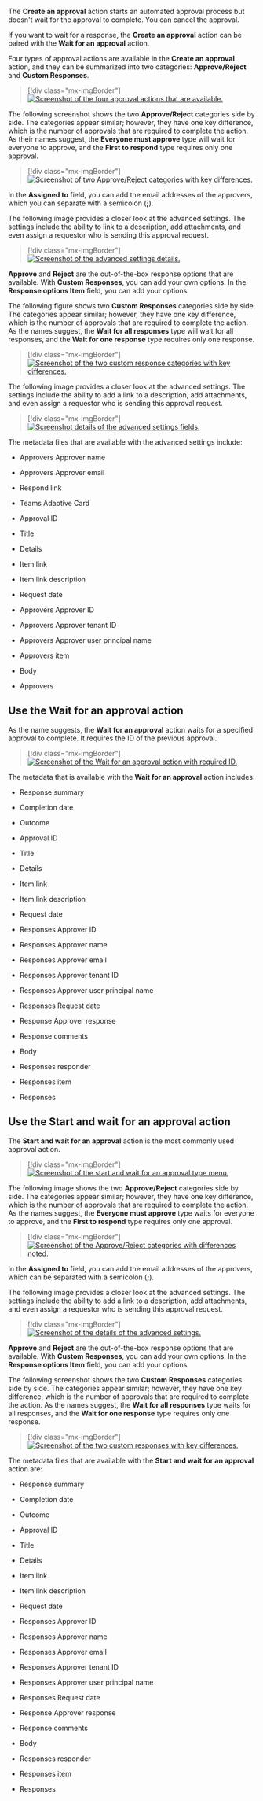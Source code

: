 The **Create an approval** action starts an automated approval process but doesn't wait for the approval to complete. You can cancel the approval.

If you want to wait for a response, the **Create an approval** action can be paired with the **Wait for an approval** action.

Four types of approval actions are available in the **Create an approval** action, and they can be summarized into two categories: **Approve/Reject** and **Custom Responses**.

> [!div class="mx-imgBorder"]
> [![Screenshot of the four approval actions that are available.](../media/four-create-approvals.png)](../media/four-create-approvals.png#lightbox)

The following screenshot shows the two **Approve/Reject** categories side by side. The categories appear similar; however, they have one key difference, which is the number of approvals that are required to complete the action. As their names suggest, the **Everyone must approve** type will wait for everyone to approve, and the **First to respond** type requires only one approval.

> [!div class="mx-imgBorder"]
> [![Screenshot of two Approve/Reject categories with key differences.](../media/approve-reject-types.jpg)](../media/approve-reject-types.jpg#lightbox)

In the **Assigned to** field, you can add the email addresses of the approvers, which you can separate with a semicolon (**;**).

The following image provides a closer look at the advanced settings. The settings include the ability to link to a description, add attachments, and even assign a requestor who is sending this approval request.

> [!div class="mx-imgBorder"]
> [![Screenshot of the advanced settings details.](../media/advanced-settings-create-approval.png)](../media/advanced-settings-create-approval.png#lightbox)

**Approve** and **Reject** are the out-of-the-box response options that are available. With **Custom Responses**, you can add your own options. In the **Response options Item** field, you can add your options.

The following figure shows two **Custom Responses** categories side by side. The categories appear similar; however, they have one key difference, which is the number of approvals that are required to complete the action. As the names suggest, the **Wait for all responses** type will wait for all responses, and the **Wait for one response** type requires only one response.

> [!div class="mx-imgBorder"]
> [![Screenshot of the two custom response categories with key differences.](../media/custom-approval-reject-types.png)](../media/custom-approval-reject-types.png#lightbox)

The following image provides a closer look at the advanced settings. The settings include the ability to add a link to a description, add attachments, and even assign a requestor who is sending this approval request.

> [!div class="mx-imgBorder"]
> [![Screenshot details of the advanced settings fields.](../media/advanced-settings-create-approval.png)](../media/advanced-settings-create-approval.png#lightbox)

The metadata files that are available with the advanced settings include:

- Approvers Approver name

- Approvers Approver email

- Respond link

- Teams Adaptive Card

- Approval ID

- Title

- Details

- Item link

- Item link description

- Request date

- Approvers Approver ID

- Approvers Approver tenant ID

- Approvers Approver user principal name

- Approvers item

- Body

- Approvers

## Use the Wait for an approval action

As the name suggests, the **Wait for an approval** action waits for a specified approval to complete. It requires the ID of the previous approval.

> [!div class="mx-imgBorder"]
> [![Screenshot of the Wait for an approval action with required ID.](../media/wait-approval.png)](../media/wait-approval.png#lightbox)

The metadata that is available with the **Wait for an approval** action includes:

- Response summary

- Completion date

- Outcome

- Approval ID

- Title

- Details

- Item link

- Item link description

- Request date

- Responses Approver ID

- Responses Approver name

- Responses Approver email

- Responses Approver tenant ID

- Responses Approver user principal name

- Responses Request date

- Response Approver response

- Response comments

- Body

- Responses responder

- Responses item

- Responses

## Use the Start and wait for an approval action

The **Start and wait for an approval** action is the most commonly used approval action.

> [!div class="mx-imgBorder"]
> [![Screenshot of the start and wait for an approval type menu.](../media/start-wait-approval-type-menu.png)](../media/start-wait-approval-type-menu.png#lightbox)

The following image shows the two **Approve/Reject** categories side by side. The categories appear similar; however, they have one key difference, which is the number of approvals that are required to complete the action. As the names suggest, the **Everyone must approve** type waits for everyone to approve, and the **First to respond** type requires only one approval.

> [!div class="mx-imgBorder"]
> [![Screenshot of the Approve/Reject categories with differences noted.](../media/start-wait-approval-types.png)](../media/start-wait-approval-types.png#lightbox)

In the **Assigned to** field, you can add the email addresses of the approvers, which can be separated with a semicolon (**;**).

The following image provides a closer look at the advanced settings. The settings include the ability to add a link to a description, add attachments, and even assign a requestor who is sending this approval request.

> [!div class="mx-imgBorder"]
> [![Screenshot of the details of the advanced settings.](../media/advanced-settings-create-approval.png)](../media/advanced-settings-create-approval.png#lightbox)

**Approve** and **Reject** are the out-of-the-box response options that are available. With **Custom Responses**, you can add your own options. In the **Response options Item** field, you can add your options.

The following screenshot shows the two **Custom Responses** categories side by side. The categories appear similar; however, they have one key difference, which is the number of approvals that are required to complete the action. As the names suggest, the **Wait for all responses** type waits for all responses, and the **Wait for one response** type requires only one response.

> [!div class="mx-imgBorder"]
> [![Screenshot of the two custom responses with key differences.](../media/start-wait-approval-custom-responses.png)](../media/start-wait-approval-custom-responses.png#lightbox)

The metadata files that are available with the **Start and wait for an approval** action are:

- Response summary

- Completion date

- Outcome

- Approval ID

- Title

- Details

- Item link

- Item link description

- Request date

- Responses Approver ID

- Responses Approver name

- Responses Approver email

- Responses Approver tenant ID

- Responses Approver user principal name

- Responses Request date

- Response Approver response

- Response comments

- Body

- Responses responder

- Responses item

- Responses
